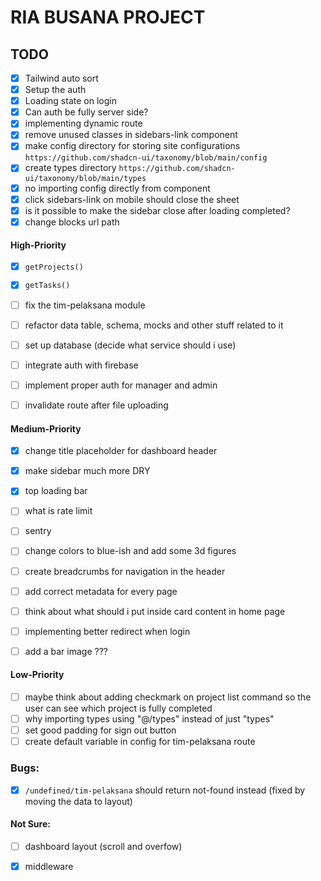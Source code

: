# RIA BUSANA PROJECT

## TODO

- [x] Tailwind auto sort
- [x] Setup the auth
- [x] Loading state on login
- [x] Can auth be fully server side?
- [x] implementing dynamic route
- [x] remove unused classes in sidebars-link component
- [x] make config directory for storing site configurations `https://github.com/shadcn-ui/taxonomy/blob/main/config`
- [x] create types directory `https://github.com/shadcn-ui/taxonomy/blob/main/types`
- [x] no importing config directly from component
- [x] click sidebars-link on mobile should close the sheet
- [x] is it possible to make the sidebar close after loading completed?
- [x] change blocks url path

#### High-Priority

- [x] `getProjects()`
- [x] `getTasks()`

- [ ] fix the tim-pelaksana module
- [ ] refactor data table, schema, mocks and other stuff related to it
- [ ] set up database (decide what service should i use)
- [ ] integrate auth with firebase
- [ ] implement proper auth for manager and admin
- [ ] invalidate route after file uploading

#### Medium-Priority

- [x] change title placeholder for dashboard header
- [x] make sidebar much more DRY
- [x] top loading bar

- [ ] what is rate limit
- [ ] sentry
- [ ] change colors to blue-ish and add some 3d figures
- [ ] create breadcrumbs for navigation in the header
- [ ] add correct metadata for every page
- [ ] think about what should i put inside card content in home page
- [ ] implementing better redirect when login
- [ ] add a bar image ???

#### Low-Priority

- [ ] maybe think about adding checkmark on project list command so the user can see which project is fully completed
- [ ] why importing types using "@/types" instead of just "types"
- [ ] set good padding for sign out button
- [ ] create default variable in config for tim-pelaksana route

### Bugs:

- [x] `/undefined/tim-pelaksana` should return not-found instead (fixed by moving the data to layout)

#### Not Sure:

- [ ] dashboard layout (scroll and overfow)

- [x] middleware
